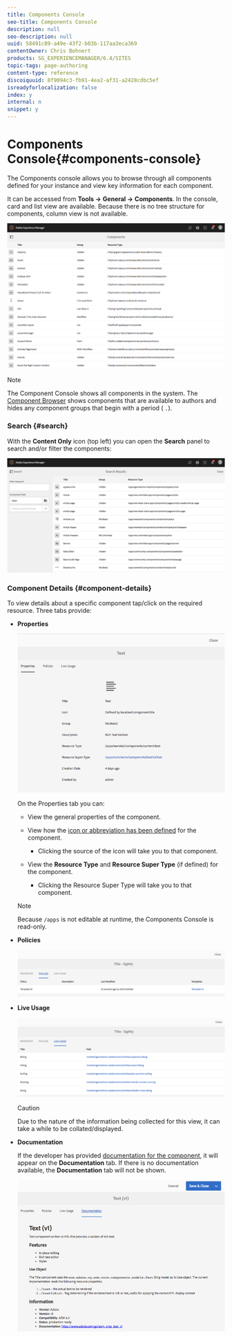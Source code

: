 ```yaml
---
title: Components Console
seo-title: Components Console
description: null
seo-description: null
uuid: 58491c89-a49e-43f2-b03b-117aa3eca369
contentOwner: Chris Bohnert
products: SG_EXPERIENCEMANAGER/6.4/SITES
topic-tags: page-authoring
content-type: reference
discoiquuid: 8f9094c3-fb91-4ea2-af31-a2428cdbc5ef
isreadyforlocalization: false
index: y
internal: n
snippet: y
---
```


# Components Console{#components-console}

The Components console allows you to browse through all components defined for your instance and view key information for each component.

It can be accessed from **Tools -&gt;** **General -&gt;** **Components**. In the console, card and list view are available. Because there is no tree structure for components, column view is not available.

![](assets/chlimage_1-337.png)

>[!NOTE]
>
>The Component Console shows all components in the system. The [Component Browser](../../authoring/using/author-environment-tools.md#main-pars-title-17) shows components that are available to authors and hides any component groups that begin with a period ( `.`).

### Search {#search}

With the **Content Only** icon (top left) you can open the **Search** panel to search and/or filter the components:

![](assets/chlimage_1-338.png) 

### Component Details {#component-details}

To view details about a specific component tap/click on the required resource. Three tabs provide:

* **Properties**

  ![](assets/screen_shot_2018-03-27at165847.png)

  On the Properties tab you can:

    * View the general properties of the component.  
    * View how the [icon or abbreviation has been defined](../../developing/using/components-basics.md#main-pars-title-4779) for the component.

        * Clicking the source of the icon will take you to that component.

    * View the **Resource Type** and **Resource Super Type** (if defined) for the component.

        * Clicking the Resource Super Type will take you to that component.

  >[!NOTE]
  >
  >Because `/apps` is not editable at runtime, the Components Console is read-only.

* **Policies**

  ![](assets/chlimage_1-339.png)

* **Live Usage**

  ![](assets/chlimage_1-340.png)

  >[!CAUTION]
  >
  >Due to the nature of the information being collected for this view, it can take a while to be collated/displayed.

* **Documentation**

  If the developer has provided [documentation for the component](../../developing/using/developing-components.md#main-pars-title-121f), it will appear on the **Documentation** tab. If there is no documentation available, the **Documentation** tab will not be shown.

  ![](assets/chlimage_1-341.png)

